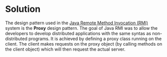 # Solution

The design pattern used in the [Java Remote Method Invocation (RMI)](https://docs.oracle.com/javase/tutorial/rmi/index.html) system is the **Proxy** design pattern.
The goal of Java RMI was to allow the developers to develop distributed applications with the same syntas as non-distributed programs.
It is achieved by defining a proxy class running on the client. The client makes requests on the proxy object (by calling methods on the client object) which will then request the actual server.